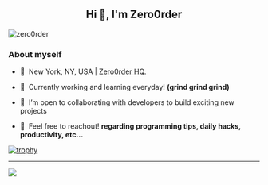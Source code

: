 <h2 align="center">Hi 👋, I'm Zero0rder</h2>

<p align="left">
  <img src="https://komarev.com/ghpvc/?username=zero0rder" alt="zero0rder" />
</p>

### About myself

- 📍&nbsp;&nbsp;New York, NY, USA | [Zero0rder HQ.](https://zero0rder.com)

- 🌱&nbsp;&nbsp;Currently working and learning everyday! **(grind grind grind)**

- 🤝&nbsp;&nbsp;I’m open to collaborating with developers to build exciting new projects

- 💬&nbsp;&nbsp;Feel free to reachout! **regarding programming tips, daily hacks, productivity, etc...**

[![trophy](https://github-profile-trophy.vercel.app/?username=zero0rder&theme=onedark&title=Commits,Followers,Repositories,PullRequest)](https://github.com/ryo-ma/github-profile-trophy)

---

<div>
  <img src="https://github-readme-stats.vercel.app/api/top-langs/?username=zero0rder&layout=compact" />
  <!-- <img height="170" align="left" src="https://github-readme-stats.vercel.app/api?username=zero0rder&count_private=true&include_all_commits=true" /> -->
</div>
